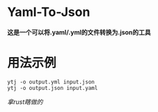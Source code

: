 # Yaml-To-Json
**这是一个可以将.yaml/.yml的文件转换为.json的工具**

# 用法示例
```Shell
ytj -o output.yml input.json
ytj -o output.json input.yaml
```
*拿rust瞎做的*
